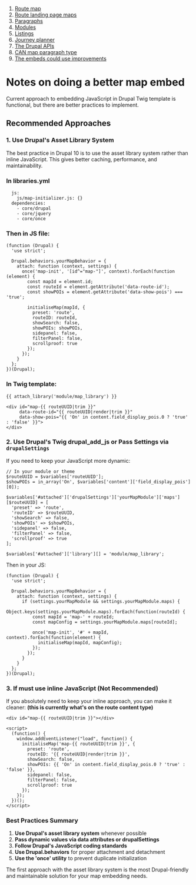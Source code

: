 1. [Route map](route-content-type.md)
2. [Route landing page maps](route-landing-page-content-type.md)
3. [Paragraphs](paragraph-embeds.md)
4. [Modules](relevant-modules.md)
5. [Listings](listing-pages.md)
6. [Journey planner](journey-planner.md)
7. [The Drupal APIs](api.md)
8. [CAN map paragraph type](can.md)
9. [The embeds could use improvements](embed-improvement-notes.md)

# Notes on doing a better map embed

Current approach to embedding JavaScript in Drupal Twig template is functional, but there are better practices to implement.

## Recommended Approaches
### 1. Use Drupal's Asset Library System
The best practice in Drupal 10 is to use the asset library system rather than inline JavaScript. This gives better caching, performance, and maintainability.

### In libraries.yml
```map_library:
  js:
    js/map-initializer.js: {}
  dependencies:
    - core/drupal
    - core/jquery
    - core/once
```
### Then in JS file:

```
(function (Drupal) {
  'use strict';

  Drupal.behaviors.yourMapBehavior = {
    attach: function (context, settings) {
      once('map-init', '[id^="map-"]', context).forEach(function (element) {
        const mapId = element.id;
        const routeId = element.getAttribute('data-route-id');
        const showPOIs = element.getAttribute('data-show-pois') === 'true';

        initialiseMap(mapId, {
          preset: 'route',
          routeID: routeId,
          showSearch: false,
          showPOIs: showPOIs,
          sidepanel: false,
          filterPanel: false,
          scrollproof: true
        });
      });
    }
  };
})(Drupal);
```
### In Twig template:
```
{{ attach_library('module/map_library') }}

<div id="map-{{ routeUUID|trim }}"
     data-route-id="{{ routeUUID|render|trim }}"
     data-show-pois="{{ 'On' in content.field_display_pois.0 ? 'true' : 'false' }}">
</div>
```

### 2. Use Drupal's Twig drupal_add_js or Pass Settings via `drupalSettings`
If you need to keep your JavaScript more dynamic:

```
// In your module or theme
$routeUUID = $variables['routeUUID'];
$showPOIs = in_array('On', $variables['content']['field_display_pois'][0]);

$variables['#attached']['drupalSettings']['yourMapModule']['maps'][$routeUUID] = [
  'preset' => 'route',
  'routeID' => $routeUUID,
  'showSearch' => false,
  'showPOIs' => $showPOIs,
  'sidepanel' => false,
  'filterPanel' => false,
  'scrollproof' => true
];

$variables['#attached']['library'][] = 'module/map_library';
```

Then in your JS:

```
(function (Drupal) {
  'use strict';

  Drupal.behaviors.yourMapBehavior = {
    attach: function (context, settings) {
      if (settings.yourMapModule && settings.yourMapModule.maps) {
        Object.keys(settings.yourMapModule.maps).forEach(function(routeId) {
          const mapId = 'map-' + routeId;
          const mapConfig = settings.yourMapModule.maps[routeId];

          once('map-init', '#' + mapId, context).forEach(function(element) {
            initialiseMap(mapId, mapConfig);
          });
        });
      }
    }
  };
})(Drupal);
```
### 3. If must use inline JavaScript (Not Recommended)
If you absolutely need to keep your inline approach, you can make it cleaner:
**(this is currently what's on the route content type)**
```
<div id="map-{{ routeUUID|trim }}"></div>

<script>
  (function() {
    window.addEventListener("load", function() {
      initialiseMap('map-{{ routeUUID|trim }}', {
        preset: 'route',
        routeID: '{{ routeUUID|render|trim }}',
        showSearch: false,
        showPOIs: {{ 'On' in content.field_display_pois.0 ? 'true' : 'false' }},
        sidepanel: false,
        filterPanel: false,
        scrollproof: true
      });
    });
  })();
</script>
```

### Best Practices Summary

1. **Use Drupal's asset library system** whenever possible
2. **Pass dynamic values via data attributes or drupalSettings**
3. **Follow Drupal's JavaScript coding standards**
4. **Use Drupal.behaviors** for proper attachment and detachment
5. **Use the 'once' utility** to prevent duplicate initialization

The first approach with the asset library system is the most Drupal-friendly and maintainable solution for your map embedding needs.
